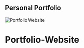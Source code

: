 ## Personal Portfolio

![Portfolio Website](https://i.ibb.co/WgPMpts/image.png)
# Portfolio-Website
